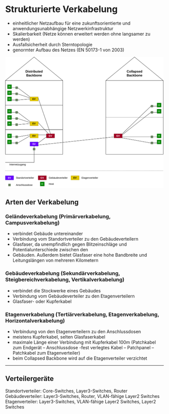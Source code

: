 # Strukturierte Verkabelung

- einheitlicher Netzaufbau für eine zukunftsorientierte und anwendungsunabhängige Netzwerkinfrastruktur
- Skalierbarkeit (Netze können erweitert werden ohne langsamer zu werden)
- Ausfallsicherheit durch Sterntopologie
- genormter Aufbau des Netzes (EN 50173-1 von 2003)

![Verkabelung](./assets/verkabelung.svg)

## Arten der Verkabelung

### Geländeverkabelung (Primärverkabelung, Campusverkabelung)

- verbindet Gebäude untereinander
- Verbindung vom Standortverteiler zu den Gebäudeverteilern
- Glasfaser, da unempfindlich gegen Blitzeinschläge und Potentialunterschiede zwischen den
- Gebäuden. Außerdem bietet Glasfaser eine hohe Bandbreite und Leitungslängen von mehreren Kilometern

### Gebäudeverkabelung (Sekundärverkabelung, Steigbereichverkabelung, Vertikalverkabelung)

- verbindet die Stockwerke eines Gebäudes
- Verbindung vom Gebäudeverteiler zu den Etagenverteilern
- Glasfaser- oder Kupferkabel

### Etagenverkabelung (Tertiärverkabelung, Etagenverkabelung, Horizontalverkabelung)

- Verbindung von den Etagenverteilern zu den Anschlussdosen
- meistens Kupferkabel, selten Glasfaserkabel
- maximale Länge einer Verbindung mit Kupferkabel 100m (Patchkabel zum Endgerät – Anschlussdose -fest verlegtes Kabel – Patchpanel – Patchkabel zum Etagenverteiler)
- beim Collapsed Backbone wird auf die Etagenverteiler verzichtet

---

## Verteilergeräte

Standortverteiler: Core-Switches, Layer3-Switches, Router
Gebäudeverteiler: Layer3-Switches, Router, VLAN-fähige Layer2 Switches
Etagenverteiler: Layer3-Switches, VLAN-fähige Layer2 Switches, Layer2 Switches
